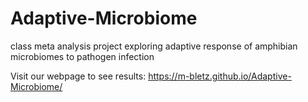 # Adaptive-Microbiome
class meta analysis project exploring adaptive response of amphibian microbiomes to pathogen infection

Visit our webpage to see results: https://m-bletz.github.io/Adaptive-Microbiome/
